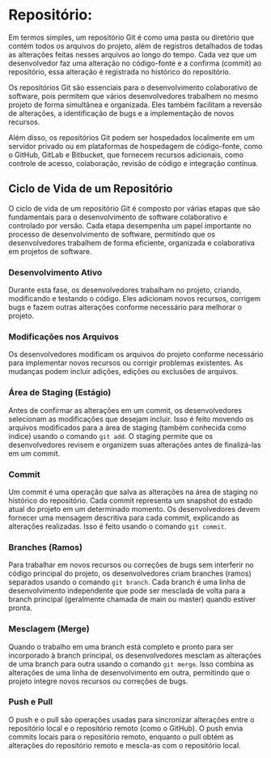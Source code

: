 # Repositório:
Em termos simples, um repositório Git é como uma pasta ou diretório que contém todos os arquivos do projeto, além de registros detalhados de todas as alterações feitas nesses arquivos ao longo do tempo. Cada vez que um desenvolvedor faz uma alteração no código-fonte e a confirma (commit) ao repositório, essa alteração é registrada no histórico do repositório.

Os repositórios Git são essenciais para o desenvolvimento colaborativo de software, pois permitem que vários desenvolvedores trabalhem no mesmo projeto de forma simultânea e organizada. Eles também facilitam a reversão de alterações, a identificação de bugs e a implementação de novos recursos.

Além disso, os repositórios Git podem ser hospedados localmente em um servidor privado ou em plataformas de hospedagem de código-fonte, como o GitHub, GitLab e Bitbucket, que fornecem recursos adicionais, como controle de acesso, colaboração, revisão de código e integração contínua.

## Ciclo de Vida de um Repositório

O ciclo de vida de um repositório Git é composto por várias etapas que são fundamentais para o desenvolvimento de software colaborativo e controlado por versão. Cada etapa desempenha um papel importante no processo de desenvolvimento de software, permitindo que os desenvolvedores trabalhem de forma eficiente, organizada e colaborativa em projetos de software.

### Desenvolvimento Ativo

Durante esta fase, os desenvolvedores trabalham no projeto, criando, modificando e testando o código. Eles adicionam novos recursos, corrigem bugs e fazem outras alterações conforme necessário para melhorar o projeto.

### Modificações nos Arquivos

Os desenvolvedores modificam os arquivos do projeto conforme necessário para implementar novos recursos ou corrigir problemas existentes. As mudanças podem incluir adições, edições ou exclusões de arquivos.

### Área de Staging (Estágio)

Antes de confirmar as alterações em um commit, os desenvolvedores selecionam as modificações que desejam incluir. Isso é feito movendo os arquivos modificados para a área de staging (também conhecida como índice) usando o comando `git add`. O staging permite que os desenvolvedores revisem e organizem suas alterações antes de finalizá-las em um commit.

### Commit

Um commit é uma operação que salva as alterações na área de staging no histórico do repositório. Cada commit representa um snapshot do estado atual do projeto em um determinado momento. Os desenvolvedores devem fornecer uma mensagem descritiva para cada commit, explicando as alterações realizadas. Isso é feito usando o comando `git commit`.

### Branches (Ramos)

Para trabalhar em novos recursos ou correções de bugs sem interferir no código principal do projeto, os desenvolvedores criam branches (ramos) separados usando o comando `git branch`. Cada branch é uma linha de desenvolvimento independente que pode ser mesclada de volta para a branch principal (geralmente chamada de main ou master) quando estiver pronta.

### Mesclagem (Merge)

Quando o trabalho em uma branch está completo e pronto para ser incorporado à branch principal, os desenvolvedores mesclam as alterações de uma branch para outra usando o comando `git merge`. Isso combina as alterações de uma linha de desenvolvimento em outra, permitindo que o projeto integre novos recursos ou correções de bugs.

### Push e Pull

O push e o pull são operações usadas para sincronizar alterações entre o repositório local e o repositório remoto (como o GitHub). O push envia commits locais para o repositório remoto, enquanto o pull obtém as alterações do repositório remoto e mescla-as com o repositório local.

